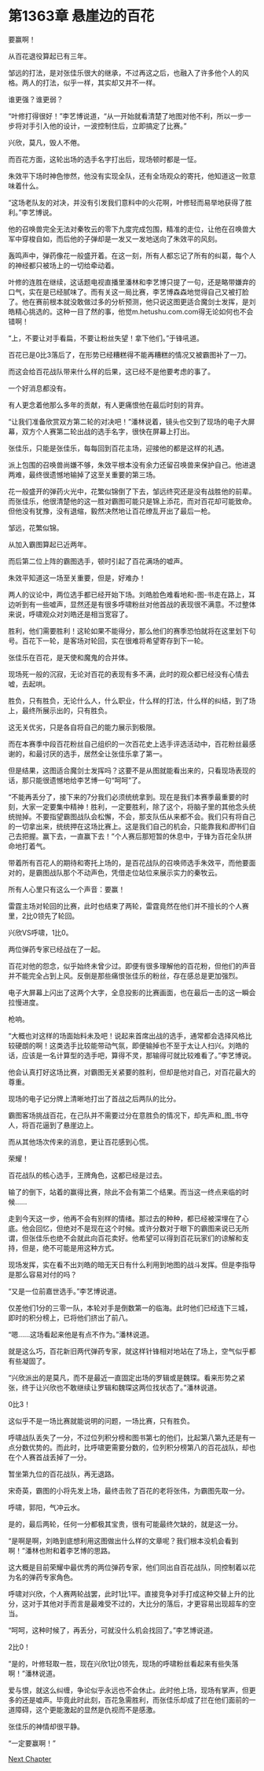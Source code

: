 # 第1363章 悬崖边的百花

要赢啊！

从百花退役算起已有三年。

邹远的打法，是对张佳乐很大的继承，不过再这之后，也融入了许多他个人的风格。两人的打法，似乎一样，其实却又并不一样。

谁更强？谁更弱？

“叶修打得很好！”李艺博说道，“从一开始就看清楚了地图对他不利，所以一步一步将对手引入他的设计，一波控制住后，立即搞定了比赛。”

兴欣，莫凡，毁人不倦。

而百花方面，这轮出场的选手名字打出后，现场顿时都是一怔。

朱效平下场时神色惨然，他没有实现全队，还有全场观众的寄托，他知道这一败意味着什么。

“这场老队友的对决，并没有引发我们意料中的火花啊，叶修轻而易举地获得了胜利。”李艺博说。

他的召唤兽完全无法对秦牧云的零下九度完成包围，精准的走位，让他在召唤兽大军中穿梭自如，而后他的子弹却是一发又一发地送向了朱效平的风刻。

轰鸣声中，弹药像花一般盛开着。在这一刻，所有人都忘记了所有的纠葛，每个人的神经都只被场上的一切给牵动着。

叶修的连胜在继续，这话题电视直播里潘林和李艺博只提了一句，还是略带嫌弃的口气，实在是已经腻味了。而有关这一局比赛，李艺博森森地觉得自己又被打脸了。他在赛前根本就没敢做过多的分析预测，他只说这图更适合魔剑士发挥，是刘皓精心挑选的。这种一目了然的事，他觉m.hetushu.com.com得无论如何也不会错啊！

“上，不要让对手看扁，不要让粉丝失望！拿下他们。”于锋吼道。

百花已是0比3落后了，在形势已经糟糕得不能再糟糕的情况又被霸图补了一刀。

而这会给百花战队带来什么样的后果，这已经不是他要考虑的事了。

一个好消息都没有。

有人更念着他那么多年的贡献，有人更痛恨他在最后时刻的背弃。

“让我们准备欣赏双方第二轮的对决吧！”潘林说着，镜头也交到了现场的电子大屏幕，双方个人赛第二轮出战的选手名字，很快在屏幕上打出。

张佳乐，只能是张佳乐，每每回到百花主场，迎接他的都是这样的礼遇。

派上包围的召唤兽尚嫌不够，朱效平根本没有余力还留召唤兽来保护自己。他进退两难，最终很遗憾地输掉了这至关重要的第三场。

花一般盛开的弹药火光中，花繁似锦倒了下去，邹远终究还是没有战胜他的前辈。而张佳乐，他很清楚他的这一胜对霸图可能只是锦上添花，而对百花却可能致命。但他没有犹豫，没有退缩，毅然决然地让百花缭乱开出了最后一枪。

邹远，花繁似锦。

从加入霸图算起已近两年。

而后第二位上阵的霸图选手，顿时引起了百花满场的嘘声。

朱效平知道这一场至关重要，但是，好难办！

两人的议论中，两位选手都已经开始下场。刘皓脸色难看地和-图-书走在路上，耳边听到有一些嘘声，显然还是有很多呼啸粉丝对他首战的表现很不满意。不过整体来说，呼啸观众对刘皓还是相当宽容了。

胜利，他们需要胜利！这轮如果不能得分，那么他们的赛季恐怕就将在这里划下句号。百花下一轮，是客场对轮回，实在很难将希望寄存到下一轮。

张佳乐在百花，是天使和魔鬼的合并体。

现场死一般的沉寂，无论对百花的表现有多不满，此时的观众都已经没有心情去嘘，去起哄。

胜负，只有胜负，无论什么人，什么职业，什么样的打法，什么样的纠结，到了场上，最终所展示出的，只有胜负。

这无关优劣，只是各自将自己的能力展示到极限。

而在本赛季中段百花粉丝自己组织的一次百花史上选手评选活动中，百花粉丝最感谢的，和最讨厌的选手，居然全让张佳乐拿了第一。

但是结果，这图适合魔剑士发挥吗？这要不是从图就能看出来的，只看现场表现的话，那只能很遗憾地给李艺博一句“呵呵”了。

“不能再丢分了，接下来的7分我们必须统统拿到。现在是我们本赛季最重要的时刻，大家一定要集中精神！胜利，一定要胜利，除了这个，将脑子里的其他念头统统抛掉。不要指望霸图战队会松懈，不会，那支队伍从来都不会。我们只有将自己的一切拿出来，统统押在这场比赛上。这是我们自己的机会，只能靠我和*图*书们自己去把握。赢下去，一直赢下去！”个人赛后那短暂的休息中，于锋为百花全队拼命地打着气。

带着所有百花人的期待和寄托上场的，是百花战队的召唤师选手朱效平，而他要面对的，是霸图战队那个不动声色，凭借走位站位来展示实力的秦牧云。

所有人心里只有这么一个声音：要赢！

雷霆主场对轮回的比赛，此时也结束了两轮，雷霆竟然在他们并不擅长的个人赛里，2比0领先了轮回。

兴欣VS呼啸，1比0。

两位弹药专家已经战在了一起。

百花对他的怨念，似乎始终未曾少过。即便有很多理解他的百花粉，但他们的声音并不能完全占到上风。反倒是那些痛恨张佳乐的粉丝，存在感总是更加强烈。

电子大屏幕上闪出了这两个大字，全息投影的比赛画面，也在最后一击的这一瞬会拉慢进度。

枪响。

“大概也对这样的场面始料未及吧！说起来首席出战的选手，通常都会选择风格比较硬朗的啊！这类选手比较能带动气氛，即便输掉也不至于太让人扫兴。刘皓的话，应该是一名计算型的选手吧，算得不灵，那输得可就比较难看了。”李艺博说。

他会认真打好这场比赛，对霸图无关紧要的胜利，但却是他对自己，对百花最大的尊重。

现场的电子记分牌上清晰地打出了首战之后两队的比分。

霸图客场挑战百花，在己队并不需要过分在意胜负的情况下，却先声和_图_书夺人，将百花逼到了悬崖边上。

而从其他场次传来的消息，更让百花感到心慌。

荣耀！

百花战队的核心选手，王牌角色，这都已经是过去。

输了的倒下，站着的赢得比赛，除此不会有第二个结果。而当这一终点来临的时候……

走到今天这一步，他再不会有别样的情绪。那过去的种种，都已经被深埋在了心底。他会回忆，但绝对不是现在这个时候。或许分数对于眼下的霸图来说已无所谓，但张佳乐也绝不会就此向百花卖好。他希望可以得到百花玩家们的谅解和支持，但是，绝不可能是用这种方式。

现场发挥，实在看不出刘皓的暗无天日有什么利用到地图的战斗发挥。但是李指导是那么容易对付的吗？

“又是一位前嘉世选手。”李艺博说道。

仅差他们1分的三零一队，本轮对手是倒数第一的临海。此时他们已经连下三城，即时的积分榜上，已将他们挤出了前八。

“嗯……这场看起来他是有点不作为。”潘林说道。

就是这么巧，百花新旧两代弹药专家，就这样针锋相对地站在了场上，空气似乎都有些凝固了。

“兴欣派出的是莫凡，而不是最近一直固定出场的罗辑或是魏琛。看来形势之紧张，终于让兴欣也不敢继续让罗辑和魏琛这两位找状态了。”潘林说道。

0比3！

这似乎不是一场比赛就能说明的问题，一场比赛，只有胜负。

呼啸战队丢失了一分，不过位列积分榜和图书第七的他们，比起第八第九还是有一点分数优势的。而此时，比呼啸更需要分数的，位列积分榜第八的百花战队，却也在个人赛首战丢掉了一分。

暂坐第九位的百花战队，再无退路。

宋奇英，霸图的小将先发上场，最终击败了百花的老将张伟，为霸图先取一分。

呼啸，郭阳，气冲云水。

是的，最后两轮，任何一分都极其宝贵，很有可能最终欠缺的，就是这一分。

“是啊是啊，刘皓到底想利用这图做出什么样的文章呢？我们根本没机会看到啊！”潘林也附和着李艺博的思路。

这大概是目前荣耀中最优秀的两位弹药专家，他们同出自百花战队，同控制着以花为名的弹药专家角色。

呼啸对兴欣，个人赛两轮战罢，此时1比1平。直接竞争对手打成这种交替上升的比分，这对于其他对手而言是最难受不过的，大比分的落后，才更容易出现超车的空当。

“呵呵，这种时候了，再丢分，可就没什么机会找回了。”李艺博说道。

2比0！

“是的，叶修轻取一胜，现在兴欣1比0领先，现场的呼啸粉丝看起来有些失落啊！”潘林说道。

爱与恨，就这么纠缠，争论似乎永远也不会休止。此时他上场，现场有掌声，但更多的还是嘘声。毕竟此时此刻，百花急需胜利，而张佳乐却成了拦在他们面前的一道障碍，这个更能激起的显然是仇视而不是感激。

张佳乐的神情却很平静。

“一定要赢啊！”



[Next Chapter](%E7%AC%AC1364%E7%AB%A0%20%E5%8E%8B%E5%8A%9B%E5%B1%B1%E5%A4%A7%E7%9A%84%E5%9B%A2%E9%98%9F%E8%B5%9B.md)